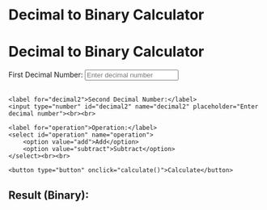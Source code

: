# Decimal to Binary Calculator
<html lang="en">
<head>
    <meta charset="UTF-8">
    <meta name="viewport" content="width=device-width, initial-scale=1.0">
    <title>Decimal to Binary Calculator</title>
</head>
<body>

<h1>Decimal to Binary Calculator</h1>

<form>
    <label for="decimal1">First Decimal Number:</label>
    <input type="number" id="decimal1" name="decimal1" placeholder="Enter decimal number"><br><br>

    <label for="decimal2">Second Decimal Number:</label>
    <input type="number" id="decimal2" name="decimal2" placeholder="Enter decimal number"><br><br>

    <label for="operation">Operation:</label>
    <select id="operation" name="operation">
        <option value="add">Add</option>
        <option value="subtract">Subtract</option>
    </select><br><br>

    <button type="button" onclick="calculate()">Calculate</button>
</form>

<h2>Result (Binary): <span id="result"></span></h2>

<script>
    function calculate() {
        const decimal1 = parseInt(document.getElementById('decimal1').value);
        const decimal2 = parseInt(document.getElementById('decimal2').value);
        const operation = document.getElementById('operation').value;

        let result;

        if (operation === 'add') {
            result = decimal1 + decimal2;
        } else if (operation === 'subtract') {
            result = decimal1 - decimal2;
        }

        // Convert result to binary
        document.getElementById('result').textContent = result.toString(2);
    }
</script>

</body>
</html>
